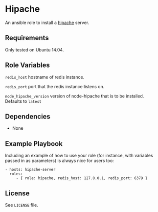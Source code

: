 Hipache
=========

An ansible role to install a [hipache](https://github.com/hipache/hipache) server.

Requirements
------------

Only tested on Ubuntu 14.04.


Role Variables
--------------

`redis_host` hostname of redis instance.

`redis_port` port that the redis instance listens on.

`node_hipache_version` version of node-hipache that is to be installed. Defaults to `latest`

Dependencies
------------

* None

Example Playbook
----------------

Including an example of how to use your role (for instance, with variables passed in as parameters) is always nice for users too:

    - hosts: hipache-server
      roles:
         - { role: hipache, redis_host: 127.0.0.1, redis_port: 6379 }

License
-------

See `LICENSE` file.
